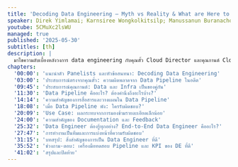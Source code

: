 ```yaml
---
title: 'Decoding Data Engineering — Myth vs Reality & What are Here to Stay'
speaker: Direk Yimlamai; Karnsiree Wongkolkitsilp; Manussanun Buranachokphaisan
youtube: 5CMuXc2lsWU
managed: true
published: '2025-05-30'
subtitles: [th]
description: |
  มาไขความลับเบื้องหลังวงการ data engineering กับคุณตั้ว Cloud Director และคุณกานต์ Cloud Optimization and Automation Consultant จาก MFEC  ทั้งสองท่านจะมาเล่าประสบการณ์ตรงเกี่ยวกับความเชื่อและความจริงในการทำงาน data engineering พร้อมเผยปัญหาที่มักพบเจอ ตั้งแต่การออกแบบ data pipeline การรับมือกับ pipeline ที่พัง ไปจนถึงการทำงานร่วมกันข้ามทีม  ไม่ว่าคุณจะเป็น data engineer, system admin, network admin หรือ data owner  วิดีโอนี้จะช่วยให้คุณเห็นภาพรวมของงาน data engineering และความสำคัญของการสื่อสาร  มาร่วมเรียนรู้และแลกเปลี่ยนประสบการณ์ เพื่อพัฒนาวงการ data engineering ไปด้วยกัน
chapters:
  '00:00': 'แนะนำตัว Panelists และหัวข้อสนทนา: Decoding Data Engineering'
  '03:00': 'ประสบการณ์ตรงจากคุณตั้ว: ความผิดพลาดจาก Data Pipeline ในอดีต'
  '09:45': 'ประสบการณ์คุณกานต์: Data และ Infra เป็นของคู่กัน'
  '11:30': 'Data Pipeline คืออะไร? ต้องคำนึงถึงอะไรบ้าง?'
  '14:14': 'ความสำคัญของการสื่อสารและวางแผนใน Data Pipeline'
  '18:08': 'เมื่อ Data Pipeline พัง: ใครรับผิดชอบ?'
  '20:09': 'Use Case: ผลกระทบจากการมองข้ามรายละเอียดเล็กน้อย'
  '24:00': 'ความสำคัญของ Documentation และ Feedback'
  '25:32': 'Data Engineer ต้องรู้ทุกอย่าง? End-to-End Data Engineer คืออะไร?'
  '27:47': 'การทำงานเป็นทีมและการแบ่งหน้าที่ความรับผิดชอบ'
  '31:15': 'บทสรุป: สิ่งสำคัญของการเป็น Data Engineer ที่ดี'
  '35:52': 'ช่วงถาม-ตอบ: เครื่องมือทดสอบ Pipeline และ KPI ของ DE ที่ดี'
  '41:02': 'สรุปและปิดท้าย'
---
```

